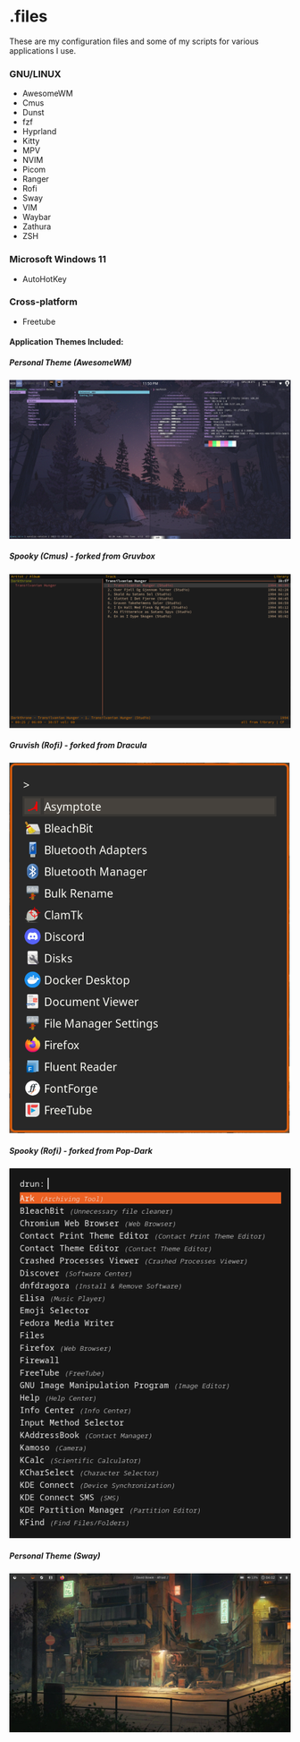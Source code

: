# .files
These are my configuration files and some of my scripts for various applications I use.

### GNU/LINUX
* AwesomeWM
* Cmus
* Dunst
* fzf
* Hyprland
* Kitty
* MPV
* NVIM
* Picom
* Ranger
* Rofi
* Sway
* VIM
* Waybar
* Zathura
* ZSH

### Microsoft Windows 11
* AutoHotKey

### Cross-platform
* Freetube

#### Application Themes Included:
##### Personal Theme (AwesomeWM)
![Screenshot of AwesomeWM Theme](Previews/NN_Awesome.png)
##### Spooky (Cmus) - forked from Gruvbox
![Screenshot of Spooky Theme](Previews/CMUS_Spooky.png)
##### Gruvish (Rofi) - forked from Dracula
![Screenshot of Sleek Theme](Previews/Rofi_Gruvish.png)
##### Spooky (Rofi) - forked from Pop-Dark
![Screenshot of Spooky Theme](Previews/Rofi_Spooky.png)
##### Personal Theme (Sway)
![Screenshot of Sway Theme](Previews/Sway.png)

